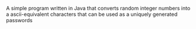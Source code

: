 A simple program written in Java that converts random integer numbers into a ascii-equivalent characters that can be used as a uniquely generated passwords

